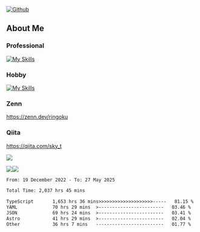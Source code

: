 [![Github](https://img.shields.io/github/followers/skyt-a?label=Follow&style=social)](https://github.com/skyt-a)

## About Me
### Professional
[![My Skills](https://skillicons.dev/icons?i=react,ts,js,nodejs,java,graphql,firebase,githubactions&theme=light)](https://skillicons.dev)
### Hobby
[![My Skills](https://skillicons.dev/icons?i=unity,rust,py&theme=light)](https://skillicons.dev)

### Zenn
https://zenn.dev/ringoku
### Qiita
https://qiita.com/sky_t


![](https://github-profile-summary-cards.vercel.app/api/cards/profile-details?username=skyt-a&theme=default)

![](https://github-profile-summary-cards.vercel.app/api/cards/repos-per-language?username=skyt-a&theme=default)![](https://github-profile-summary-cards.vercel.app/api/cards/stats?username=RinGoku&theme=default)

<!--START_SECTION:waka-->

```txt
From: 19 December 2022 - To: 27 May 2025

Total Time: 2,037 hrs 45 mins

TypeScript       1,653 hrs 36 mins>>>>>>>>>>>>>>>>>>>>-----   81.15 %
YAML             70 hrs 29 mins  >------------------------   03.46 %
JSON             69 hrs 24 mins  >------------------------   03.41 %
Astro            41 hrs 29 mins  >------------------------   02.04 %
Other            36 hrs 7 mins   -------------------------   01.77 %
```

<!--END_SECTION:waka-->
